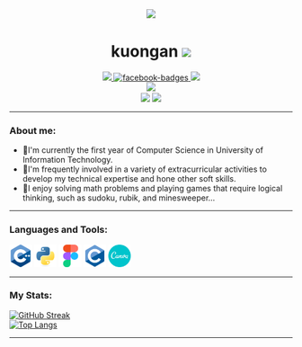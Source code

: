 <div id="header" align="center">
      <img src="https://media0.giphy.com/media/oCMormEYPdbb0snctw/giphy.gif?cid=ecf05e47hif2a40fm46f41tuehu0wk1jrru65jgiwe9uybss&rid=giphy.gif&ct=s" height="200" />
  <h1>
     kuongan
        <img src="https://media2.giphy.com/media/hvRJCLFzcasrR4ia7z/giphy.gif?cid=790b7611b41cd804554a7c202b8150417df16f8966fe14cb&rid=giphy.gif&ct=s" width=40px />
  </h1>
   
</div>

<div id="badges" align="center">
    <a href="https://mail.google.com/mail/u/?authuser=22520026@gm.uit.edu.vn">
          <img src="https://img.shields.io/badge/Gmail-rgb(221, 75, 57)?logo=Gmail&logoColor=white&style=for-the-badge" />
    </a>     
    <a href="https://www.facebook.com/khuongan.nguyentran.73/">
          <img src="https://img.shields.io/badge/Facebook-blue?logo=Facebook&logoColor=white&style=for-the-badge" alt="facebook-badges" />
    </a>   
    <a href="https://www.instagram.com/n.t.kan/">
          <img src ="https://img.shields.io/badge/Instagram-rgb(234, 76, 137)?style=for-the-badge&logo=Instagram&logoColor=white" />
    </a> 
      
</div>

<div align="center">
       <img src="https://komarev.com/ghpvc/?username=kuongan&style=flat-square&color=yellow"/>
</div>      

<div id="banner" align="center" >
      <img src="https://media3.giphy.com/media/lRLzrbhmh5pFf4jOga/giphy.gif?cid=ecf05e47m2d4voyvuy7eaorcbi6nxh51wjg15tpy9euckond&rid=giphy.gif&ct=s"  width="250" />
      <img src="https://media1.giphy.com/media/5ndklThG9vUUdTmgMn/giphy.gif?cid=790b76110aa238c3b1f9c5fe487e1b707014039524a726dd&rid=giphy.gif&ct=s"  width="200" />
</div>     
 
---
### About me:
 - :school:I'm currently the first year of Computer Science in University of Information Technology.
 - :robot:I'm frequently involved in a variety of extracurricular activities to develop my technical expertise and hone other soft skills.
 - :speech_balloon:I enjoy solving math problems and playing games that require logical thinking, such as sudoku, rubik, and minesweeper...
   
---
### Languages and Tools:
<div> 
      <img src="https://raw.githubusercontent.com/devicons/devicon/1119b9f84c0290e0f0b38982099a2bd027a48bf1/icons/cplusplus/cplusplus-original.svg" width ="40" />
      <img src="https://raw.githubusercontent.com/devicons/devicon/1119b9f84c0290e0f0b38982099a2bd027a48bf1/icons/python/python-original.svg" width="40" />
      <img src="https://raw.githubusercontent.com/devicons/devicon/1119b9f84c0290e0f0b38982099a2bd027a48bf1/icons/figma/figma-original.svg" width="40" />
      <img src="https://raw.githubusercontent.com/devicons/devicon/1119b9f84c0290e0f0b38982099a2bd027a48bf1/icons/c/c-original.svg" width="40" />
      <img src="https://raw.githubusercontent.com/devicons/devicon/1119b9f84c0290e0f0b38982099a2bd027a48bf1/icons/canva/canva-original.svg" width="40" />
</div>

---
### My Stats:
 [![GitHub Streak](http://github-readme-streak-stats.herokuapp.com?user=kuongan&hide_border=true)](https://git.io/streak-stats)
</br>
 [![Top Langs](https://github-readme-stats.vercel.app/api/top-langs/?username=kuongan&hide_border=true)](https://github.com/kuongan/github-readme-stats)        


---
###
